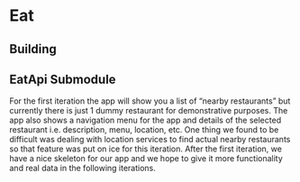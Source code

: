 # Eat

## Building

## EatApi Submodule


For the first iteration the app will show you a list of “nearby restaurants” but currently there is just 1 dummy restaurant for demonstrative purposes.  The app also shows a navigation menu for the app and details of the selected restaurant i.e. description, menu, location, etc.  One thing we found to be difficult was dealing with location services to find actual nearby restaurants so that feature was put on ice for this iteration.  After the first iteration, we have a nice skeleton for our app and we hope to give it more functionality and real data in the following iterations.  
